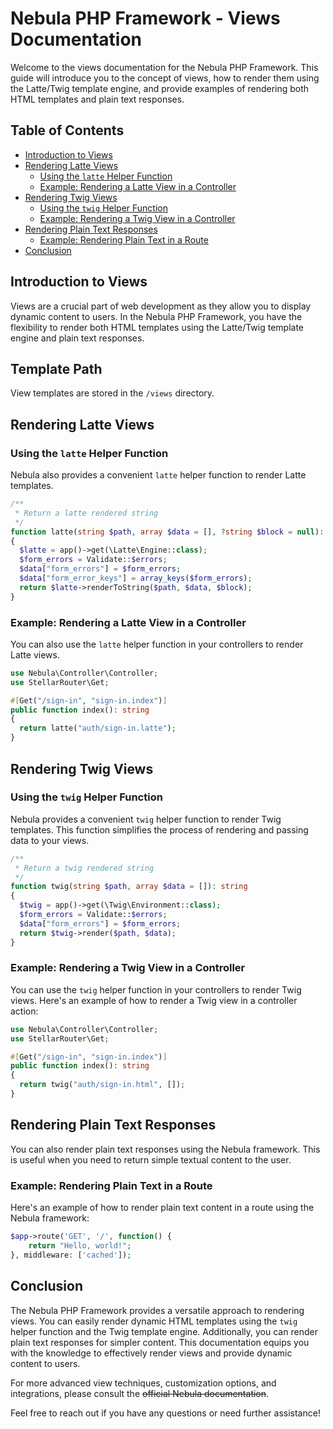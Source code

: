 # Nebula PHP Framework - Views Documentation

Welcome to the views documentation for the Nebula PHP Framework. This guide will introduce you to the concept of views, how to render them using the Latte/Twig template engine, and provide examples of rendering both HTML templates and plain text responses.

## Table of Contents

- [Introduction to Views](#introduction-to-views)
- [Rendering Latte Views](#rendering-latte-views)
  - [Using the `latte` Helper Function](#using-the-latte-helper-function)
  - [Example: Rendering a Latte View in a Controller](#example-rendering-a-latte-view-in-a-controller)
- [Rendering Twig Views](#rendering-twig-views)
  - [Using the `twig` Helper Function](#using-the-twig-helper-function)
  - [Example: Rendering a Twig View in a Controller](#example-rendering-a-twig-view-in-a-controller)
- [Rendering Plain Text Responses](#rendering-plain-text-responses)
  - [Example: Rendering Plain Text in a Route](#example-rendering-plain-text-in-a-route)
- [Conclusion](#conclusion)

## Introduction to Views

Views are a crucial part of web development as they allow you to display dynamic content to users. In the Nebula PHP Framework, you have the flexibility to render both HTML templates using the Latte/Twig template engine and plain text responses.

## Template Path

View templates are stored in the `/views` directory.


## Rendering Latte Views

### Using the `latte` Helper Function

Nebula also provides a convenient `latte` helper function to render Latte templates.

```php
/**
 * Return a latte rendered string
 */
function latte(string $path, array $data = [], ?string $block = null): string
{
  $latte = app()->get(\Latte\Engine::class);
  $form_errors = Validate::$errors;
  $data["form_errors"] = $form_errors;
  $data["form_error_keys"] = array_keys($form_errors);
  return $latte->renderToString($path, $data, $block);
}
```

### Example: Rendering a Latte View in a Controller

You can also use the `latte` helper function in your controllers to render Latte views. 

```php
use Nebula\Controller\Controller;
use StellarRouter\Get;

#[Get("/sign-in", "sign-in.index")]
public function index(): string
{
  return latte("auth/sign-in.latte");
}
```


## Rendering Twig Views

### Using the `twig` Helper Function

Nebula provides a convenient `twig` helper function to render Twig templates. This function simplifies the process of rendering and passing data to your views.

```php
/**
 * Return a twig rendered string
 */
function twig(string $path, array $data = []): string
{
  $twig = app()->get(\Twig\Environment::class);
  $form_errors = Validate::$errors;
  $data["form_errors"] = $form_errors;
  return $twig->render($path, $data);
}
```

### Example: Rendering a Twig View in a Controller

You can use the `twig` helper function in your controllers to render Twig views. Here's an example of how to render a Twig view in a controller action:

```php
use Nebula\Controller\Controller;
use StellarRouter\Get;

#[Get("/sign-in", "sign-in.index")]
public function index(): string
{
  return twig("auth/sign-in.html", []);
}
```


## Rendering Plain Text Responses

You can also render plain text responses using the Nebula framework. This is useful when you need to return simple textual content to the user.

### Example: Rendering Plain Text in a Route

Here's an example of how to render plain text content in a route using the Nebula framework:

```php
$app->route('GET', '/', function() {
    return "Hello, world!";
}, middleware: ['cached']);
```

## Conclusion

The Nebula PHP Framework provides a versatile approach to rendering views. You can easily render dynamic HTML templates using the `twig` helper function and the Twig template engine. Additionally, you can render plain text responses for simpler content. This documentation equips you with the knowledge to effectively render views and provide dynamic content to users.

For more advanced view techniques, customization options, and integrations, please consult the <s>official Nebula documentation</s>.

Feel free to reach out if you have any questions or need further assistance!

